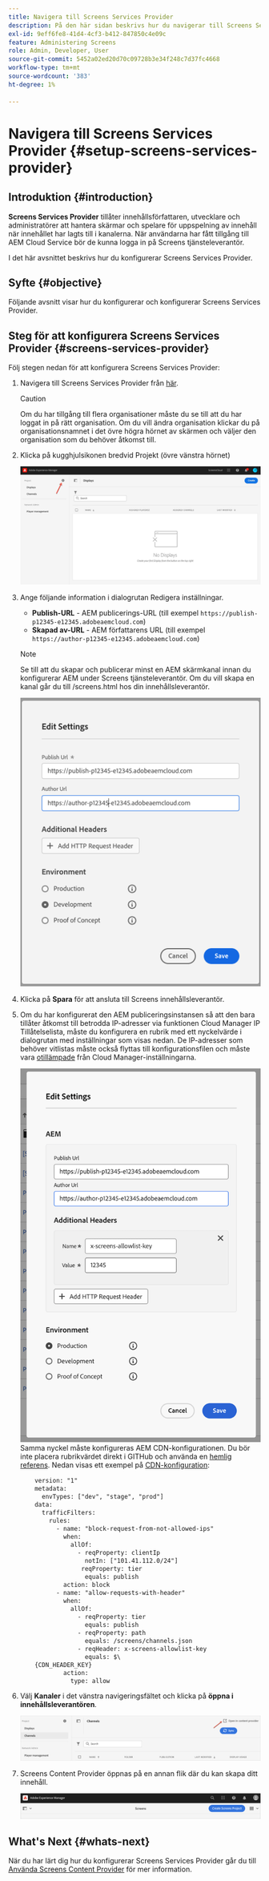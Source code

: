 ```yaml
---
title: Navigera till Screens Services Provider
description: På den här sidan beskrivs hur du navigerar till Screens Services Provider.
exl-id: 9eff6fe8-41d4-4cf3-b412-847850c4e09c
feature: Administering Screens
role: Admin, Developer, User
source-git-commit: 5452a02ed20d70c09728b3e34f248c7d37fc4668
workflow-type: tm+mt
source-wordcount: '383'
ht-degree: 1%

---
```


# Navigera till Screens Services Provider {#setup-screens-services-provider}

## Introduktion {#introduction}

**Screens Services Provider** tillåter innehållsförfattaren, utvecklare och administratörer att hantera skärmar och spelare för uppspelning av innehåll när innehållet har lagts till i kanalerna. När användarna har fått tillgång till AEM Cloud Service bör de kunna logga in på Screens tjänsteleverantör.

I det här avsnittet beskrivs hur du konfigurerar Screens Services Provider.


## Syfte {#objective}

Följande avsnitt visar hur du konfigurerar och konfigurerar Screens Services Provider.

## Steg för att konfigurera Screens Services Provider {#screens-services-provider}

Följ stegen nedan för att konfigurera Screens Services Provider:

1. Navigera till Screens Services Provider från [här](https://experience.adobe.com/screens).

   >[!CAUTION]
   >Om du har tillgång till flera organisationer måste du se till att du har loggat in på rätt organisation. Om du vill ändra organisation klickar du på organisationsnamnet i det övre högra hörnet av skärmen och väljer den organisation som du behöver åtkomst till.

1. Klicka på kugghjulsikonen bredvid Projekt (övre vänstra hörnet)

   ![bild](/help/screens-cloud/assets/configure/configure-screens0.png)

1. Ange följande information i dialogrutan Redigera inställningar.
   * **Publish-URL** - AEM publicerings-URL (till exempel `https://publish-p12345-e12345.adobeaemcloud.com`)
   * **Skapad av-URL** - AEM författarens URL (till exempel `https://author-p12345-e12345.adobeaemcloud.com`)

   >[!NOTE]
   >Se till att du skapar och publicerar minst en AEM skärmkanal innan du konfigurerar AEM under Screens tjänsteleverantör. Om du vill skapa en kanal går du till /screens.html hos din innehållsleverantör.

   ![bild](/help/screens-cloud/assets/configure/configure-screens4.png)

1. Klicka på **Spara** för att ansluta till Screens innehållsleverantör.

1. Om du har konfigurerat den AEM publiceringsinstansen så att den bara tillåter åtkomst till betrodda IP-adresser via funktionen Cloud Manager IP Tillåtelselista, måste du konfigurera en rubrik med ett nyckelvärde i dialogrutan med inställningar som visas nedan.
De IP-adresser som behöver vitlistas måste också flyttas till konfigurationsfilen och måste vara [otillämpade](https://experienceleague.adobe.com/en/docs/experience-manager-cloud-service/content/implementing/using-cloud-manager/ip-allow-lists/apply-allow-list) från Cloud Manager-inställningarna.

   ![bild](/help/screens-cloud/assets/configure/configure-screens20b.png)
Samma nyckel måste konfigureras AEM CDN-konfigurationen.  Du bör inte placera rubrikvärdet direkt i GITHub och använda en [hemlig referens](https://experienceleague.adobe.com/en/docs/experience-manager-cloud-service/content/implementing/content-delivery/cdn-credentials-authentication#rotating-secrets).
Nedan visas ett exempel på [CDN-konfiguration](https://experienceleague.adobe.com/en/docs/experience-manager-cloud-service/content/security/traffic-filter-rules-including-waf):

   ```kind: "CDN"
       version: "1"
       metadata:
         envTypes: ["dev", "stage", "prod"]
       data:
         trafficFilters:
           rules:
             - name: "block-request-from-not-allowed-ips"
               when:
                 allOf:
                   - reqProperty: clientIp
                     notIn: ["101.41.112.0/24"]
                    reqProperty: tier
                     equals: publish
               action: block
             - name: "allow-requests-with-header"
               when:
                 allOf:
                   - reqProperty: tier
                     equals: publish
                   - reqProperty: path
                     equals: /screens/channels.json
                   - reqHeader: x-screens-allowlist-key
                     equals: $\
       {CDN_HEADER_KEY}
               action:
                 type: allow
   ```

1. Välj **Kanaler** i det vänstra navigeringsfältet och klicka på **öppna i innehållsleverantören**.

   ![bild](/help/screens-cloud/assets/configure/configure-screens1.png)

1. Screens Content Provider öppnas på en annan flik där du kan skapa ditt innehåll.

   ![bild](/help/screens-cloud/assets/configure/configure-screens2.png)





## What&#39;s Next {#whats-next}

När du har lärt dig hur du konfigurerar Screens Services Provider går du till [Använda Screens Content Provider](https://experienceleague.adobe.com/docs/experience-manager-cloud-service/content/screens-as-cloud-service/configure-screens-cloud/using-screens-content-provider.html#screens-content-provider) för mer information.
